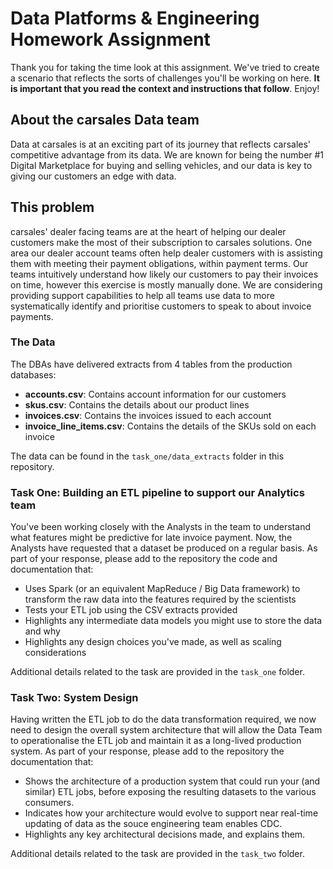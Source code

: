 # Data Platforms & Engineering Homework Assignment
Thank you for taking the time look at this assignment. We've tried to create a scenario that reflects the sorts of challenges you'll be working on here. **It is important that you read the context and instructions that follow**. Enjoy!

## About the carsales Data team
Data at carsales is at an exciting part of its journey that reflects carsales' competitive advantage from its data. We are known for being the number #1 Digital Marketplace for buying and selling vehicles, and our data is key to giving our customers an edge with data.

## This problem
carsales' dealer facing teams are at the heart of helping our dealer customers make the most of their subscription to carsales solutions. One area our dealer account teams often help dealer customers with is assisting them with meeting their payment obligations, within payment terms. Our teams intuitively understand how likely our customers to pay their invoices on time, however this exercise is mostly manually done. We are considering providing support capabilities to help all teams use data to more systematically identify and prioritise customers to speak to about invoice payments.


### The Data
The DBAs have delivered extracts from 4 tables from the production databases:

- **accounts.csv**: Contains account information for our customers
- **skus.csv**: Contains the details about our product lines
- **invoices.csv**: Contains the invoices issued to each account
- **invoice_line_items.csv**: Contains the details of the SKUs sold on each invoice

The data can be found in the `task_one/data_extracts` folder in this repository.

### Task One: Building an ETL pipeline to support our Analytics team
You've been working closely with the Analysts in the team to understand what features might be predictive for late invoice payment. Now, the Analysts have requested that a dataset be produced on a regular basis. As part of your response, please add to the repository the code and documentation that:

- Uses Spark (or an equivalent MapReduce / Big Data framework) to transform the raw data into the features required by the scientists
- Tests your ETL job using the CSV extracts provided
- Highlights any intermediate data models you might use to store the data and why
- Highlights any design choices you've made, as well as scaling considerations

Additional details related to the task are provided in the `task_one` folder.

### Task Two: System Design
Having written the ETL job to do the data transformation required, we now need to design the overall system architecture that will allow the Data Team to operationalise the ETL job and maintain it as a long-lived production system. As part of your response, please add to the repository the documentation that:

- Shows the architecture of a production system that could run your (and similar) ETL jobs, before exposing the resulting datasets to the various consumers.
- Indicates how your architecture would evolve to support near real-time updating of data as the souce engineering team enables CDC.
- Highlights any key architectural decisions made, and explains them.

Additional details related to the task are provided in the `task_two` folder.